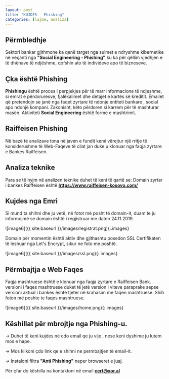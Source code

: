 ```yaml
---
layout: post
title: "KUJDES - Phishing"
categories: [lajme, analiza]
---
```


## Përmbledhje

Sektori bankar gjithmone ka qenë target nga sulmet e ndryshme kibernetike në veçanti nga **"Social Engineering - Phishing"** ku ka për qëllim vjedhjen e të
dhënave të ndjëshme, qofshin ato të individeve apo të bizneseve.


## Çka është Phishing

**Phishingu** është proces i perpjekjes për të marr informacione të ndjeshme, si emrat e përdoruresve, fjalëkalimet dhe detajet e kartës së kreditit.
Emailet që pretendojn se janë nga faqet zyrtare të ndonje entiteti bankare , social apo ndonjë kompani. Zakonisht, këto përdoren si karrem për të mashturar masën. Aktiviteti **Social Engineering** është formë e mashtrimit.


## Raiffeisen Phishing

Në bazë të analizave tona në javen e fundit kemi vërejtur një rritje të konsiderushme të Web-Faqeve të cilat jan duke u klonuar nga
faqja zyrtare e Bankes Raiffeisen.

## Analiza teknike

Para se të hyjm në analizen teknike duhet të keni të qartë se: Domain zyrtar i bankes Raiffeisen është **https://www.raiffeisen-kosovo.com/**

## Kujdes nga Emri

Si mund ta shihni dhe ju vetë, në fotot më posht të domain-it, duam te ju informojmë se domain është i regjistruar me daten 24.11.2019.

![image6]({{ site.baseurl }}/images/registrat.png){:.images}

Domain për momentin është aktiv dhe gjithashtu posedon SSL Certifikaten të leshuar nga Let's Encrypt, sikur ne foto me poshtë.


![image6]({{ site.baseurl }}/images/ssl.png){:.images}

## Përmbajtja e Web Faqes

Faqja mashtruese është e klonuar nga faqja zyrtare e Raiffeisen Bank. versioni i faqes mashtruese duket të jetë version i viteve paraprake sepse versioni aktual i bankes është tjeter në krahasim me faqen mashtruese. Shih foton më poshte te faqes mashtruese.

![image6]({{ site.baseurl }}/images/home.png){:.images}



## Këshillat për mbrojtje nga Phishing-u.


-> Duhet të keni kujdes në cdo email qe ju vije , nese keni dyshime ju lutem mos e hape.

-> Mos klikoni çdo link qe e shihni ne permbajtjen të email-it.

-> Instaloni filtra **"Anti Phishing"** neper browseret e juaj.



Për çfar do këshilla na kontaktoni në email **cert@xor.al**
